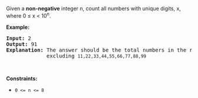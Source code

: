 <div class="notranslate"><p>Given a <b>non-negative</b> integer n, count all numbers with unique digits, x, where 0 ≤ x &lt; 10<sup>n</sup>.</p>

<div>
<p><strong>Example:</strong></p>

<pre><strong>Input: </strong><span id="example-input-1-1">2</span>
<strong>Output: </strong><span id="example-output-1">91 
<strong>Explanation: </strong></span>The answer should be the total numbers in the range of 0 ≤ x &lt; 100, 
&nbsp;            excluding <code>11,22,33,44,55,66,77,88,99</code>
</pre>
</div>
<p>&nbsp;</p>
<p><strong>Constraints:</strong></p>

<ul>
	<li><code>0 &lt;= n &lt;= 8</code></li>
</ul>
</div>